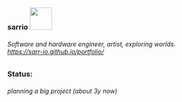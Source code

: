 ### sarrio <img src="https://i.imgur.com/7hHftuR.gif" width=50 height=50>
###### Software and hardware engineer, artist, exploring worlds. <br> https://sarr-io.github.io/portfolio/

### Status: 
###### planning a big project (about 3y now)
